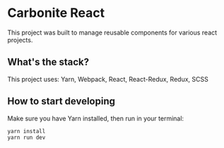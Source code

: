 # Carbonite React
This project was built to manage reusable components for various react projects.

## What's the stack?
This project uses: Yarn, Webpack, React, React-Redux, Redux, SCSS


## How to start developing
Make sure you have Yarn installed, then run in your terminal:
```bash
yarn install
yarn run dev
```